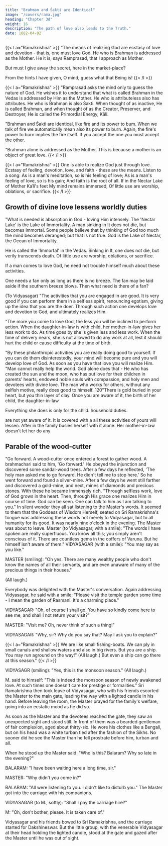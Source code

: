 ```yaml
---
title: "Brahman and Śakti are Identical"
image: "/covers/rama.jpg"
heading: "Chapter 3d"
weight: 16
description: "The path of love also leads to the Truth."
date: 1882-04-02
---
```



{{< l a="Ramakrishna" >}}
"The means of realizing God are ecstasy of love and devotion - that is, one must love God. He who is Brahman is addressed as the Mother. He it is, says Ramprasad, that I approach as Mother.

But must I give away the secret, here in the market-place?

From the hints I have given, O mind, guess what that Being is!
{{< /l >}}


{{< l a="Ramakrishna" >}}
"Ramprasad asks the mind only to guess the nature of God. He wishes it to understand that what is called Brahman in the Vedas is addressed by Him as the Mother. He who is attributeless also has attributes. He who is Brahman is also Śakti. When thought of as inactive, He is called Brahman, and when thought of as the Creator, Preserver, and
Destroyer, He is called the Primordial Energy, Kāli. 

"Brahman and Śakti are identical, like fire and its power to bum. When we talk of fire we automatically mean also its power to burn. Again, the fire's power to burn implies the fire itself. If you accept the one you must accept the other.

"Brahman alone is addressed as the Mother. This is because a mother is an object of great love. 
{{< /l >}}


{{< l a="Ramakrishna" >}}
One is able to realize God just through love. Ecstasy of feeling, devotion, love, and faith - these are the means. Listen to a song:
As is a man's meditation, so is his feeling of love;
As is a man's feeling of love, so is his gain;
And faith is the root of all.
If in the Nectar Lake of Mother Ka1i's feet
My mind remains immersed,
Of little use are worship, oblations, or sacrifice.
{{< /l >}}


## Growth of divine love lessens worldly duties

"What is needed is absorption in God - loving Him intensely. The 'Nectar Lake' is the Lake of Immortality. A man sinking in It does not die, but becomes immortal. Some people believe that by thinking of God too much the mind becomes deranged; but that is not true. God is the Lake of Nectar, the Ocean of Immortality. 

He is called the 'Immortal' in the Vedas. Sinking in It, one does not die, but verily transcends death. Of little use are worship, oblations, or sacrifice.

If a man comes to love God, he need not trouble himself much about these activities.

One needs a fan only as long as there is no breeze. The fan may be laid aside if the southern breeze blows. Then what need is there of a fan?

(To Vidyasagar) "The activities that you are engaged in are good. It is very good if you can perform them in a selfless spirit, renouncing egotism, giving up the idea that you are the doer. Through such action one develops love and devotion to God, and ultimately realizes Him.

"The more you come to love God, the less you will be inclined to perform action. When the daughter-in-law is with child, her mother-in-law gives her less work to do. As time goes by she is given less and less work. When the time of delivery nears, she is not allowed to do any work at all, lest it should hurt the child or cause difficulty at the time of birth.

"By these philanthropic activities you are really doing good to yourself. If you can do
them disinterestedly, your mind will become pure and you will develop love of God. As
soon as you have that love you will realize Him.
"Man cannot really help the world. God alone does that - He who has created the sun
and the moon, who has put love for their children in parents' hearts, endowed noble
souls with compassion, and holy men and devotees with divine love. The man who
works for others, without any selfish motive, really does good to himself.
120"There is gold buried in your heart, but you
thin layer of clay. Once you are aware of it,
the birth of her child, the daughter-in-law

Everything she does is only for the child.
household duties.

are not yet aware of it. It is covered with a
all these activities of yours will lessen. After
in the family busies herself with it alone.
Her mother-in-law doesn't let her do any

## Parable of the wood-cutter

"Go forward. A wood-cutter once entered a forest to gather wood. A brahmachari said
to him, 'Go forward.' He obeyed the injunction and discovered some sandal-wood trees.
After a few days he reflected, 'The holy man asked me to go forward. He didn't tell me
to stop here.' So he went forward and found a silver-mine. After a few days he went still
farther and discovered a gold-mine, and next, mines of diamonds and precious stones.
With these he became immensely rich.
"Through selfless work, love of God grows in the heart. Then, through His grace one
realizes Him in course of time. God can be seen. One can talk to him as I am talking to
you."
In silent wonder they all sat listening to the Master's words. It seemed to them that the
Goddess of Wisdom Herself, seated on Sri Ramakrishna's tongue was addressing these
words not merely to Vidyasagar, but to all humanity for its good.
It was nearly nine o'clock in the evening. The Master was about to leave.
Master (to Vidyasagar, with a smile): "The words I have spoken are really superfluous.
You know all this; you simply aren't conscious of it. There are countless gems in the
coffers of Varuna. But he himself isn't aware of them."
VIDYASAGAR (with a smile): "You may say as you like."

MASTER (smiling): "Oh yes. There are many wealthy people who don't know the names of all their servants, and are even unaware of many of the precious things in their houses."

(All laugh.)

Everybody was delighted with the Master's conversation. Again addressing Vidyasagar, he said with a smile: "Please visit the temple garden some time - I mean the garden of Rasmani. It's a charming place."

VIDYASAGAR: "Oh, of course I shall go. You have so kindly come here to see me, and
shall I not return your visit?"

MASTER: "Visit me? Oh, never think of such a thing!"

VIDYASAGAR: "Why, sir? Why do you say that? May I ask you to explain?"



{{< l a="Ramakrishna" >}}
We are like small fishing-boats. We can ply in small canals and shallow waters and also in big rivers. But you are a ship. You may run
aground on the way!" (All laugh.) But even a ship can go there at this season."
{{< /l >}}


VIDYASAGR (smiling): "Yes, this is the monsoon season." (All laugh.)

M. said to himself: "This is indeed the monsoon season of newly awakened love. At such times one doesn't care for prestige or formalities."
Sri Ramakrishna then took leave of Vidyasagar, who with his friends escorted the Master to the main gate, leading the way with a lighted candle in his hand. Before leaving the room, the Master prayed for the family's welfare, going into an ecstatic mood as he did so.

As soon as the Master and the devotees reached the gate, they saw an unexpected sight and stood still. In front of them was a bearded gentleman of fair complexion, aged about thirty-six. He wore his clothes like a Bengali, but on his head was a white turban tied after the fashion of the Sikhs. No sooner did he see the Master than he fell prostrate before him, turban and all.

When he stood up the Master said: "Who is this? Balaram? Why so late in the evening?"

BALARAM: "I have been waiting here a long time, sir."

MASTER: "Why didn't you come in?"

BALARAM: "All were listening to you. I didn't like to disturb you." The Master got into the carriage with his companions.

VIDYASAGAR (to M., softly): "Shall I pay the carriage hire?"

M: "Oh, don't bother, please. It is taken care of."

Vidyasagar and his friends bowed to Sri Ramakrishna, and the carriage started for
Dakshineswar. But the little group, with the venerable Vidyasagar at their head holding
the lighted candle, stood at the gate and gazed after the Master until he was out of sight.

